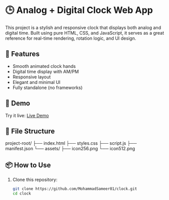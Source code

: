 # 🕒 Analog + Digital Clock Web App

This project is a stylish and responsive clock that displays both analog and digital time. Built using pure HTML, CSS, and JavaScript, it serves as a great reference for real-time rendering, rotation logic, and UI design.

## 🔧 Features

- Smooth animated clock hands
- Digital time display with AM/PM
- Responsive layout
- Elegant and minimal UI
- Fully standalone (no frameworks)

## 🚀 Demo

Try it live: [Live Demo](https://mohammadsameer01.github.io/clock/)

## 📁 File Structure

project-root/
├── index.html
├── styles.css
├── script.js
├── manifest.json
└── assets/
├── icon256.png
└── icon512.png

## 📦 How to Use

1. Clone this repository:
   ```bash
   git clone https://github.com/MohammadSameer01/clock.git
   cd clock
   ```
